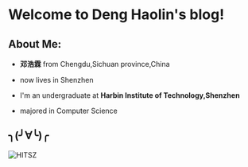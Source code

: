 # Welcome to Deng Haolin's blog!

## About Me:

* **邓浩霖** from Chengdu,Sichuan province,China

* now lives in Shenzhen

* I'm an undergraduate at **Harbin Institute of Technology,Shenzhen**

* majored in Computer Science

╮(╯∀╰)╭     
------------------------------------------------------------------------------------------
![HITSZ](http://photo.tuchong.com/1526476/f/136840524.jpg)
